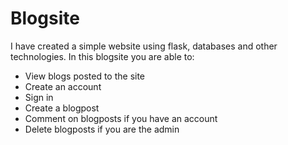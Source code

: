 # Blogsite
I have created a simple website using flask, databases and other technologies. In this blogsite you are able to: 
- View blogs posted to the site
- Create an account
- Sign in
- Create a blogpost
- Comment on blogposts if you have an account
- Delete blogposts if you are the admin
